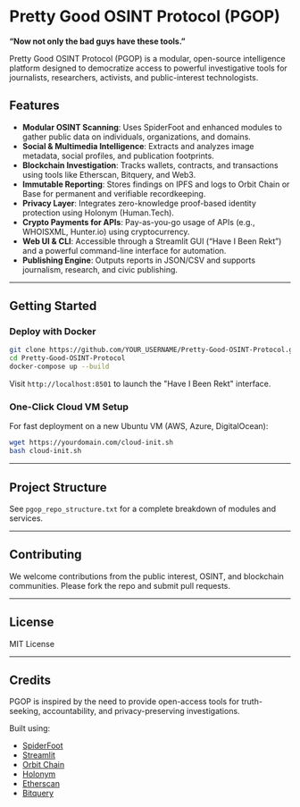 
# Pretty Good OSINT Protocol (PGOP)

**“Now not only the bad guys have these tools.”**

Pretty Good OSINT Protocol (PGOP) is a modular, open-source intelligence platform designed to democratize access to powerful investigative tools for journalists, researchers, activists, and public-interest technologists.

## Features

- **Modular OSINT Scanning**: Uses SpiderFoot and enhanced modules to gather public data on individuals, organizations, and domains.
- **Social & Multimedia Intelligence**: Extracts and analyzes image metadata, social profiles, and publication footprints.
- **Blockchain Investigation**: Tracks wallets, contracts, and transactions using tools like Etherscan, Bitquery, and Web3.
- **Immutable Reporting**: Stores findings on IPFS and logs to Orbit Chain or Base for permanent and verifiable recordkeeping.
- **Privacy Layer**: Integrates zero-knowledge proof-based identity protection using Holonym (Human.Tech).
- **Crypto Payments for APIs**: Pay-as-you-go usage of APIs (e.g., WHOISXML, Hunter.io) using cryptocurrency.
- **Web UI & CLI**: Accessible through a Streamlit GUI (“Have I Been Rekt”) and a powerful command-line interface for automation.
- **Publishing Engine**: Outputs reports in JSON/CSV and supports journalism, research, and civic publishing.

---

## Getting Started

### Deploy with Docker

```bash
git clone https://github.com/YOUR_USERNAME/Pretty-Good-OSINT-Protocol.git
cd Pretty-Good-OSINT-Protocol
docker-compose up --build
```

Visit `http://localhost:8501` to launch the "Have I Been Rekt" interface.

### One-Click Cloud VM Setup

For fast deployment on a new Ubuntu VM (AWS, Azure, DigitalOcean):

```bash
wget https://yourdomain.com/cloud-init.sh
bash cloud-init.sh
```

---

## Project Structure

See `pgop_repo_structure.txt` for a complete breakdown of modules and services.

---

## Contributing

We welcome contributions from the public interest, OSINT, and blockchain communities. Please fork the repo and submit pull requests.

---

## License

MIT License

---

## Credits

PGOP is inspired by the need to provide open-access tools for truth-seeking, accountability, and privacy-preserving investigations.

Built using:
- [SpiderFoot](https://github.com/smicallef/spiderfoot)
- [Streamlit](https://streamlit.io/)
- [Orbit Chain](https://orbitbridge.io/)
- [Holonym](https://human.tech/)
- [Etherscan](https://etherscan.io/)
- [Bitquery](https://bitquery.io/)
